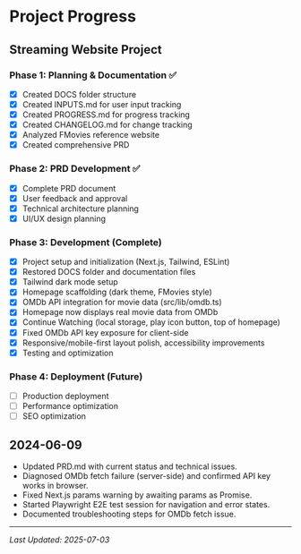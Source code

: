 # Project Progress

## Streaming Website Project

### Phase 1: Planning & Documentation ✅
- [x] Created DOCS folder structure
- [x] Created INPUTS.md for user input tracking
- [x] Created PROGRESS.md for progress tracking
- [x] Created CHANGELOG.md for change tracking
- [x] Analyzed FMovies reference website
- [x] Created comprehensive PRD

### Phase 2: PRD Development ✅
- [x] Complete PRD document
- [x] User feedback and approval
- [x] Technical architecture planning
- [x] UI/UX design planning

### Phase 3: Development (Complete)
- [x] Project setup and initialization (Next.js, Tailwind, ESLint)
- [x] Restored DOCS folder and documentation files
- [x] Tailwind dark mode setup
- [x] Homepage scaffolding (dark theme, FMovies style)
- [x] OMDb API integration for movie data (src/lib/omdb.ts)
- [x] Homepage now displays real movie data from OMDb
- [x] Continue Watching (local storage, play icon button, top of homepage)
- [x] Fixed OMDb API key exposure for client-side
- [x] Responsive/mobile-first layout polish, accessibility improvements
- [x] Testing and optimization

### Phase 4: Deployment (Future)
- [ ] Production deployment
- [ ] Performance optimization
- [ ] SEO optimization

## 2024-06-09
- Updated PRD.md with current status and technical issues.
- Diagnosed OMDb fetch failure (server-side) and confirmed API key works in browser.
- Fixed Next.js params warning by awaiting params as Promise.
- Started Playwright E2E test session for navigation and error states.
- Documented troubleshooting steps for OMDb fetch issue.

---
*Last Updated: 2025-07-03* 